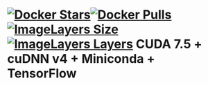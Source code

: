 [![Docker Stars](https://img.shields.io/docker/stars/tboquet/anacuflow7c2.svg)](https://hub.docker.com/r/tboquet/anacuflow7c2/)[![Docker Pulls](https://img.shields.io/docker/pulls/tboquet/anacuflow7c2.svg)](https://hub.docker.com/r/tboquet/anacuflow7c2/)[![ImageLayers Size](https://img.shields.io/imagelayers/image-size/tboquet/anacuflow7c2/latest.svg)](https://imagelayers.io/?images=tboquet%2Fanacuflow7c2:latest)[![ImageLayers Layers](https://img.shields.io/imagelayers/layers/tboquet/anacuflow7c2/latest.svg)](https://imagelayers.io/?images=tboquet%2Fanacuflow7c2:latest)
**CUDA 7.5 + cuDNN v4 + Miniconda + TensorFlow**
================================================

